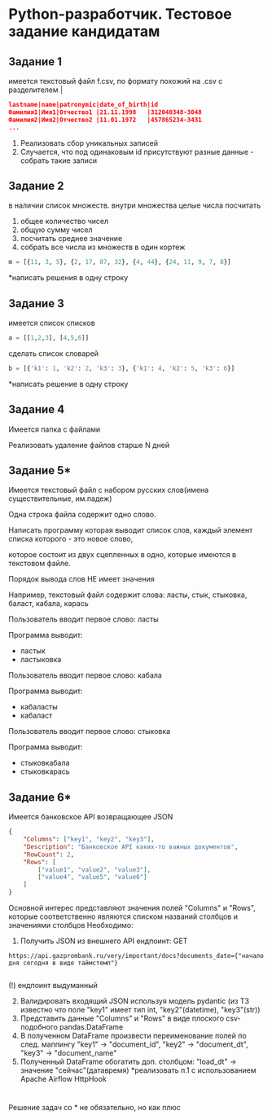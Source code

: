 # Python-разработчик. Тестовое задание кандидатам
## Задание 1
 имеется текстовый файл f.csv, по формату похожий на .csv с разделителем |

```json
lastname|name|patronymic|date_of_birth|id
Фамилия1|Имя1|Отчество1 |21.11.1998   |312040348-3048
Фамилия2|Имя2|Отчество2 |11.01.1972   |457865234-3431
...
```

1. Реализовать сбор уникальных записей
2. Случается, что под одинаковым id присутствуют разные данные - собрать такие записи

        
## Задание 2
в наличии список множеств. внутри множества целые числа
посчитать 
1. общее количество чисел
2. общую сумму чисел
3. посчитать среднее значение
4. собрать все числа из множеств в один кортеж

```python
m = [{11, 3, 5}, {2, 17, 87, 32}, {4, 44}, {24, 11, 9, 7, 8}]
```

*написать решения в одну строку
    

## Задание 3
имеется список списков
```python
a = [[1,2,3], [4,5,6]]
```
сделать список словарей
```python
b = [{'k1': 1, 'k2': 2, 'k3': 3}, {'k1': 4, 'k2': 5, 'k3': 6}]
```
*написать решение в одну строку

## Задание 4
Имеется папка с файлами

Реализовать удаление файлов старше N дней

## Задание 5*
Имеется текстовый файл с набором русских слов(имена существительные, им.падеж)

Одна строка файла содержит одно слово.

Написать программу которая выводит список слов, каждый элемент списка которого - это новое слово,

которое состоит из двух сцепленных в одно, которые имеются в текстовом файле.

Порядок вывода слов НЕ имеет значения

Например, текстовый файл содержит слова: ласты, стык, стыковка, баласт, кабала, карась

Пользователь вводит первое слово: ласты

Программа выводит:
- ластык
- ластыковка

Пользователь вводит первое слово: кабала

Программа выводит:
- кабаласты
- кабаласт

Пользователь вводит первое слово: стыковка

Программа выводит:
- стыковкабала
- стыковкарась


## Задание 6*
Имеется банковское API возвращающее JSON
```json
{
    "Columns": ["key1", "key2", "key3"],
    "Description": "Банковское API каких-то важных документов",
    "RowCount": 2,
    "Rows": [
        ["value1", "value2", "value3"],
        ["value4", "value5", "value6"]
    ]
}
```

Основной интерес представляют значения полей "Columns" и "Rows",
которые соответственно являются списком названий столбцов и значениями столбцов
Необходимо:
1. Получить JSON из внешнего API
        ендпоинт: GET 
```
https://api.gazprombank.ru/very/important/docs?documents_date={"начало дня сегодня в виде таймстемп"}
        
```
(!) ендпоинт выдуманный

2. Валидировать входящий JSON используя модель pydantic
    (из ТЗ известно что поле "key1" имеет тип int, "key2"(datetime), "key3"(str))
3. Представить данные "Columns" и "Rows" в виде плоского csv-подобного pandas.DataFrame
4. В полученном DataFrame произвести переименование полей по след. маппингу
    "key1" -> "document_id", "key2" -> "document_dt", "key3" -> "document_name"
5. Полученный DataFrame обогатить доп. столбцом:
    "load_dt" -> значение "сейчас"(датавремя)
*реализовать п.1 с использованием Apache Airflow HttpHook

#
Решение задач со * не обязательно, но как плюс

